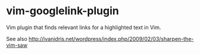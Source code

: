 vim-googlelink-plugin
=====================

Vim plugin that finds relevant links for a highlighted text in Vim.

See also http://ivanidris.net/wordpress/index.php/2009/02/03/sharpen-the-vim-saw
